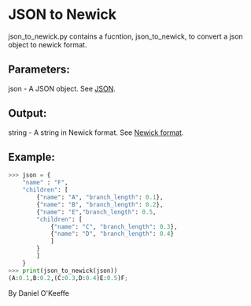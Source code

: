 
# JSON to Newick

json_to_newick.py contains a fucntion, json_to_newick, to convert a json object to newick format.

Parameters:
-----------
json - A JSON object. See [JSON].

Output:
-------
string - A string in Newick format. See [Newick format](http://en.wikipedia.org/wiki/Newick_format).

Example:
--------

```python
>>> json = {
	"name" : "F",
	"children": [
		{"name": "A", "branch_length": 0.1},
		{"name": "B", "branch_length": 0.2},
		{"name": "E","branch_length": 0.5,
		"children": [
			{"name": "C", "branch_length": 0.3},
			{"name": "D", "branch_length": 0.4}
			]
		}
		]
	}
>>> print(json_to_newick(json))
(A:0.1,B:0.2,(C:0.3,D:0.4)E:0.5)F;
```

By Daniel O'Keeffe

[JSON]: http://en.wikipedia.org/wiki/JSON